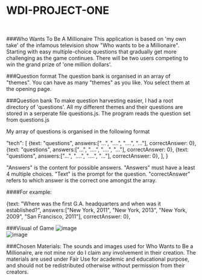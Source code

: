 # WDI-PROJECT-ONE 
<br>

###Who Wants To Be A Millionaire 
This application is based on 'my own take' of the infamous television show "Who wants to be a Millionaire". Starting with easy multiple-choice questions that gradually get more challenging as the game continues. There will be two users competing to win the grand prize of 'one million dollars'.
<br>

###Question format
The question bank is organised in an array of "themes". You can have as many "themes" as you like. You select them at the opening page.
<br>

###Question bank
To make question harvesting easier, I had a root directory of 'questions'. All my different themes and their questions are stored in a serperate file questions.js. The program reads the question set from questions.js


My array of questions is organised in the following format

"tech": [
  {text: "questions", answers:["...", "....", "....", "..."], correctAnswer: 0},
  {text: "questions", answers:["...", "....", "....", "..."], correctAnswer: 0},
  {text: "questions", answers:["...", "....", "....", "..."], correctAnswer: 0},
  ],
}

"Answers" is the content for possible answers. "Answers" must have a least 4 multiple choices. 
"Text" is the prompt for the question. 
"correctAnswer" refers to which answer is the correct one amongst the array. 

####For example: 

{text: "Where was the first G.A. headquarters and when was it established?", 
answers:["New York, 2011", "New York, 2013", "New York, 2009", "San Francisco, 2011"], 
correctAnswer: 0},
<br>

###Visual of Game 
![image](http://i.imgur.com/a2Qrhqo.jpg)
<br>
![image](http://i.imgur.com/L8IIO3m.png)
<br>

###Chosen Materials:
The sounds and images used for Who Wants to Be a Millionaire, are not mine nor do I claim any involvement in their creation. The materials are used under Fair Use for academic and educational purpose, and should not be redistributed otherwise without permission from their creators.
